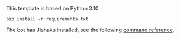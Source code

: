 This template is based on Python 3.10

`pip install -r requirements.txt`

The bot has Jishaku installed, see the following [command reference](https://github.com/Gorialis/jishaku).
